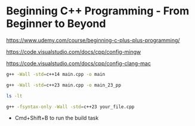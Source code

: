 # Beginning C++ Programming - From Beginner to Beyond

https://www.udemy.com/course/beginning-c-plus-plus-programming/

https://code.visualstudio.com/docs/cpp/config-mingw

https://code.visualstudio.com/docs/cpp/config-clang-mac



```bash
g++ -Wall -std=c++14 main.cpp -o main
```

```bash
g++ -Wall -std=c++23 main.cpp -o main_23_pp
```

```bash
ls -lt
```

```bash
g++ -fsyntax-only -Wall -std=c++23 your_file.cpp
```

* Cmd+Shift+B to run the build task